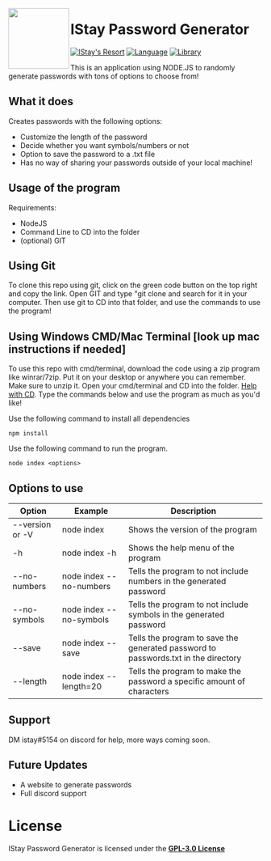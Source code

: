 <a href="https://dsc.gg/istay"><img width="120" height="120" align="left" style="float: left" src="https://i.imgur.com/5BqgR20.png"></a>
# IStay Password Generator

[![IStay's Resort](https://img.shields.io/discord/713668933433163827?color=%235865F2&logo=discord&logoColor=%23ffffff&style=for-the-badge)](https://dsc.gg/istay)
[![Language](https://img.shields.io/github/languages/top/IStayThatWayCoding/istays-utilities?color=f0db4f&logoColor=white&style=for-the-badge)]()
[![Library](https://img.shields.io/badge/library-discord.js-5865f2?style=for-the-badge)](https://discord.js.org/#/)


This is an application using NODE.JS to randomly generate passwords with tons of options to choose from!

## What it does

Creates passwords with the following options:

- Customize the length of the password
- Decide whether you want symbols/numbers or not 
- Option to save the password to a .txt file
- Has no way of sharing your passwords outside of your local machine!


## Usage of the program

Requirements:

- NodeJS 
- Command Line to CD into the folder
- (optional) GIT

## Using Git

To clone this repo using git, click on the green code button on the top right and copy the link. Open GIT and type "git clone <repo link> and search for it in your computer. Then use git to CD into that folder, and use the commands to use the program!

## Using Windows CMD/Mac Terminal [look up mac instructions if needed]

To use this repo with cmd/terminal, download the code using a zip program like winrar/7zip. Put it on your desktop or anywhere you can remember. Make sure to unzip it. Open your cmd/terminal and CD into the folder. [Help with CD](https://smallbusiness.chron.com/previous-directory-mac-terminal-49989.html). Type the commands below and use the program as much as you'd like!

Use the following command to install all dependencies
```
npm install
```

Use the following command to run the program.

```
node index <options> 
```

## Options to use



|       Option              |          Example        |                            Description                                             | 
| ------------------------  | ----------------------- | ---------------------------------------------------------------------------------- |
| --version or -V           | node index              | Shows the version of the program                                                   |               
| -h                        | node index -h           | Shows the help menu of the program                                                 |                       
| --no-numbers              | node index --no-numbers | Tells the program to not include numbers in the generated password                 |
| --no-symbols              | node index --no-symbols | Tells the program to not include symbols in the generated password                 |
| --save                    | node index --save       | Tells the program to save the generated password to passwords.txt in the directory |
| --length                  | node index --length=20  | Tells the program to make the password a specific amount of characters             |
  
## Support

DM istay#5154 on discord for help, more ways coming soon.
  
## Future Updates

- A website to generate passwords
- Full discord support

# License
IStay Password Generator is licensed under the **[GPL-3.0 License](./LICENSE)**
